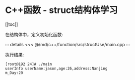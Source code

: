 # C++函数 - struct结构体学习

[[toc]]

在结构体中，定义初始化函数:

::: details
<<< @/md/c++/function/src/structUse/main.cpp
::: 

执行结果:
```
[root@192 24]# ./main
userInfo userName:jason,age:26,address:Nanjing
m_Day:20
```